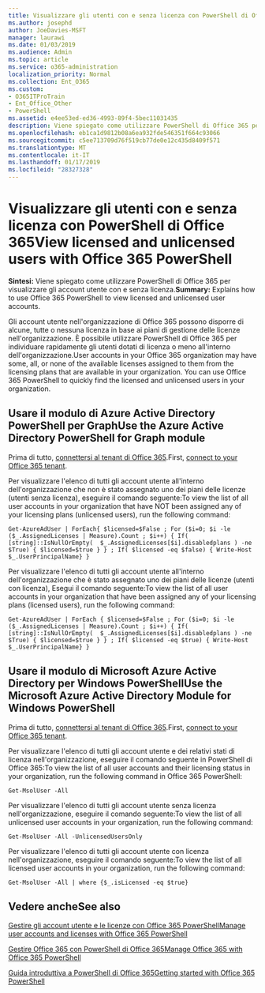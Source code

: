 ```yaml
---
title: Visualizzare gli utenti con e senza licenza con PowerShell di Office 365
ms.author: josephd
author: JoeDavies-MSFT
manager: laurawi
ms.date: 01/03/2019
ms.audience: Admin
ms.topic: article
ms.service: o365-administration
localization_priority: Normal
ms.collection: Ent_O365
ms.custom:
- O365ITProTrain
- Ent_Office_Other
- PowerShell
ms.assetid: e4ee53ed-ed36-4993-89f4-5bec11031435
description: Viene spiegato come utilizzare PowerShell di Office 365 per visualizzare gli account utente con e senza licenza.
ms.openlocfilehash: eb1ca1d9812b08a6ea932fde546351f664c93066
ms.sourcegitcommit: c5ee713709d76f519cb77de0e12c435d8409f571
ms.translationtype: MT
ms.contentlocale: it-IT
ms.lasthandoff: 01/17/2019
ms.locfileid: "28327328"
---
```

# <a name="view-licensed-and-unlicensed-users-with-office-365-powershell"></a><span data-ttu-id="e7ee6-103">Visualizzare gli utenti con e senza licenza con PowerShell di Office 365</span><span class="sxs-lookup"><span data-stu-id="e7ee6-103">View licensed and unlicensed users with Office 365 PowerShell</span></span>

<span data-ttu-id="e7ee6-104">**Sintesi:** Viene spiegato come utilizzare PowerShell di Office 365 per visualizzare gli account utente con e senza licenza.</span><span class="sxs-lookup"><span data-stu-id="e7ee6-104">**Summary:** Explains how to use Office 365 PowerShell to view licensed and unlicensed user accounts.</span></span>
  
<span data-ttu-id="e7ee6-p101">Gli account utente nell'organizzazione di Office 365 possono disporre di alcune, tutte o nessuna licenza in base ai piani di gestione delle licenze nell'organizzazione. È possibile utilizzare PowerShell di Office 365 per individuare rapidamente gli utenti dotati di licenza o meno all'interno dell'organizzazione.</span><span class="sxs-lookup"><span data-stu-id="e7ee6-p101">User accounts in your Office 365 organization may have some, all, or none of the available licenses assigned to them from the licensing plans that are available in your organization. You can use Office 365 PowerShell to quickly find the licensed and unlicensed users in your organization.</span></span>


## <a name="use-the-azure-active-directory-powershell-for-graph-module"></a><span data-ttu-id="e7ee6-107">Usare il modulo di Azure Active Directory PowerShell per Graph</span><span class="sxs-lookup"><span data-stu-id="e7ee6-107">Use the Azure Active Directory PowerShell for Graph module</span></span>

<span data-ttu-id="e7ee6-108">Prima di tutto, [connettersi al tenant di Office 365](connect-to-office-365-powershell.md#connect-with-the-azure-active-directory-powershell-for-graph-module).</span><span class="sxs-lookup"><span data-stu-id="e7ee6-108">First, [connect to your Office 365 tenant](connect-to-office-365-powershell.md#connect-with-the-azure-active-directory-powershell-for-graph-module).</span></span>
 
<span data-ttu-id="e7ee6-109">Per visualizzare l'elenco di tutti gli account utente all'interno dell'organizzazione che non è stato assegnato uno dei piani delle licenze (utenti senza licenza), eseguire il comando seguente:</span><span class="sxs-lookup"><span data-stu-id="e7ee6-109">To view the list of all user accounts in your organization that have NOT been assigned any of your licensing plans (unlicensed users), run the following command:</span></span>
  
```
Get-AzureAdUser | ForEach{ $licensed=$False ; For ($i=0; $i -le ($_.AssignedLicenses | Measure).Count ; $i++) { If( [string]::IsNullOrEmpty(  $_.AssignedLicenses[$i].disabledplans ) -ne $True) { $licensed=$true } } ; If( $licensed -eq $false) { Write-Host $_.UserPrincipalName} }
```

<span data-ttu-id="e7ee6-110">Per visualizzare l'elenco di tutti gli account utente all'interno dell'organizzazione che è stato assegnato uno dei piani delle licenze (utenti con licenza), Esegui il comando seguente:</span><span class="sxs-lookup"><span data-stu-id="e7ee6-110">To view the list of all user accounts in your organization that have been assigned any of your licensing plans (licensed users), run the following command:</span></span>
  
```
Get-AzureAdUser | ForEach { $licensed=$False ; For ($i=0; $i -le ($_.AssignedLicenses | Measure).Count ; $i++) { If( [string]::IsNullOrEmpty(  $_.AssignedLicenses[$i].disabledplans ) -ne $True) { $licensed=$true } } ; If( $licensed -eq $true) { Write-Host $_.UserPrincipalName} }
```

## <a name="use-the-microsoft-azure-active-directory-module-for-windows-powershell"></a><span data-ttu-id="e7ee6-111">Usare il modulo di Microsoft Azure Active Directory per Windows PowerShell</span><span class="sxs-lookup"><span data-stu-id="e7ee6-111">Use the Microsoft Azure Active Directory Module for Windows PowerShell</span></span>

<span data-ttu-id="e7ee6-112">Prima di tutto, [connettersi al tenant di Office 365](connect-to-office-365-powershell.md#connect-with-the-microsoft-azure-active-directory-module-for-windows-powershell).</span><span class="sxs-lookup"><span data-stu-id="e7ee6-112">First, [connect to your Office 365 tenant](connect-to-office-365-powershell.md#connect-with-the-microsoft-azure-active-directory-module-for-windows-powershell).</span></span>

<span data-ttu-id="e7ee6-113">Per visualizzare l'elenco di tutti gli account utente e dei relativi stati di licenza nell'organizzazione, eseguire il comando seguente in PowerShell di Office 365:</span><span class="sxs-lookup"><span data-stu-id="e7ee6-113">To view the list of all user accounts and their licensing status in your organization, run the following command in Office 365 PowerShell:</span></span>
  
```
Get-MsolUser -All
```

<span data-ttu-id="e7ee6-114">Per visualizzare l'elenco di tutti gli account utente senza licenza nell'organizzazione, eseguire il comando seguente:</span><span class="sxs-lookup"><span data-stu-id="e7ee6-114">To view the list of all unlicensed user accounts in your organization, run the following command:</span></span>
  
```
Get-MsolUser -All -UnlicensedUsersOnly
```

<span data-ttu-id="e7ee6-115">Per visualizzare l'elenco di tutti gli account utente con licenza nell'organizzazione, eseguire il comando seguente:</span><span class="sxs-lookup"><span data-stu-id="e7ee6-115">To view the list of all licensed user accounts in your organization, run the following command:</span></span>
  
```
Get-MsolUser -All | where {$_.isLicensed -eq $true}
```

## <a name="see-also"></a><span data-ttu-id="e7ee6-116">Vedere anche</span><span class="sxs-lookup"><span data-stu-id="e7ee6-116">See also</span></span>

[<span data-ttu-id="e7ee6-117">Gestire gli account utente e le licenze con Office 365 PowerShell</span><span class="sxs-lookup"><span data-stu-id="e7ee6-117">Manage user accounts and licenses with Office 365 PowerShell</span></span>](manage-user-accounts-and-licenses-with-office-365-powershell.md)
  
[<span data-ttu-id="e7ee6-118">Gestire Office 365 con PowerShell di Office 365</span><span class="sxs-lookup"><span data-stu-id="e7ee6-118">Manage Office 365 with Office 365 PowerShell</span></span>](manage-office-365-with-office-365-powershell.md)
  
[<span data-ttu-id="e7ee6-119">Guida introduttiva a PowerShell di Office 365</span><span class="sxs-lookup"><span data-stu-id="e7ee6-119">Getting started with Office 365 PowerShell</span></span>](getting-started-with-office-365-powershell.md)
